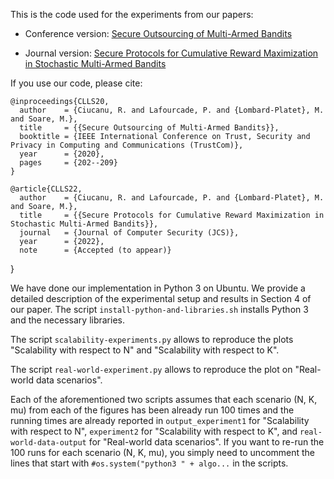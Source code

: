 This is the code used for the experiments from our papers:

+ Conference version: [Secure Outsourcing of Multi-Armed Bandits](https://ieeexplore.ieee.org/document/9343228)

+ Journal version: [Secure Protocols for Cumulative Reward Maximization in Stochastic Multi-Armed Bandits](https://content.iospress.com/articles/journal-of-computer-security/jcs210051)

If you use our code, please cite:


    @inproceedings{CLLS20,
      author    = {Ciucanu, R. and Lafourcade, P. and {Lombard-Platet}, M. and Soare, M.},
      title     = {{Secure Outsourcing of Multi-Armed Bandits}},
      booktitle = {IEEE International Conference on Trust, Security and Privacy in Computing and Communications (TrustCom)},
      year      = {2020},
      pages     = {202--209}
    }
    
    @article{CLLS22,
      author    = {Ciucanu, R. and Lafourcade, P. and {Lombard-Platet}, M. and Soare, M.},
      title     = {{Secure Protocols for Cumulative Reward Maximization in Stochastic Multi-Armed Bandits}},
      journal   = {Journal of Computer Security (JCS)},
      year      = {2022},
      note      = {Accepted (to appear)}
}

We have done our implementation in Python 3 on Ubuntu.
We provide a detailed description of the experimental setup and results in Section 4 of our paper.
The script `install-python-and-libraries.sh` installs Python 3 and the necessary libraries.

The script `scalability-experiments.py` allows to reproduce the plots "Scalability with respect to N" and "Scalability with respect to K".

The script `real-world-experiment.py` allows to reproduce the plot on "Real-world data scenarios".

Each of the aforementioned two scripts assumes that each scenario (N, K, mu) from each of the figures has been already run 100 times and the running times are already reported in `output_experiment1` for "Scalability with respect to N", `experiment2` for "Scalability with respect to K", and `real-world-data-output` for "Real-world data scenarios".
If you want to re-run the 100 runs for each scenario (N, K, mu), you simply need to uncomment the lines that start with `#os.system("python3 " + algo...` in the scripts.
